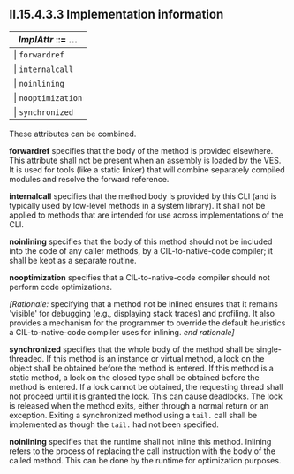 ## II.15.4.3.3 Implementation information

 | _ImplAttr_ ::= &hellip;
 | ----
 | \| `forwardref`
 | \| `internalcall`
 | \| `noinlining` 
 | \| `nooptimization`
 | \| `synchronized`

These attributes can be combined.

**forwardref** specifies that the body of the method is provided elsewhere. This attribute shall not be present when an assembly is loaded by the VES. It is used for tools (like a static linker) that will combine separately compiled modules and resolve the forward reference.

**internalcall** specifies that the method body is provided by this CLI (and is typically used by low-level methods in a system library). It shall not be applied to methods that are intended for use across implementations of the CLI.

**noinlining** specifies that the body of this method should not be included into the code of any caller methods, by a CIL-to-native-code compiler; it shall be kept as a separate routine.

**nooptimization** specifies that a CIL-to-native-code compiler should not perform code optimizations.

_[Rationale:_ specifying that a method not be inlined ensures that it remains 'visible' for debugging (e.g., displaying stack traces) and profiling. It also provides a mechanism for the programmer to override the default heuristics a CIL-to-native-code compiler uses for inlining. _end rationale]_

**synchronized** specifies that the whole body of the method shall be single-threaded. If this method is an instance or virtual method, a lock on the object shall be obtained before the method is entered. If this method is a static method, a lock on the closed type shall be obtained before the method is entered. If a lock cannot be obtained, the requesting thread shall not proceed until it is granted the lock. This can cause deadlocks. The lock is released when the method exits, either through a normal return or an exception. Exiting a synchronized method using a `tail.` call shall be implemented as though the `tail.` had not been specified.

**noinlining** specifies that the runtime shall not inline this method. Inlining refers to the process of replacing the call instruction with the body of the called method. This can be done by the runtime for optimization purposes.
